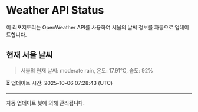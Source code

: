 
# Weather API Status

이 리포지토리는 OpenWeather API를 사용하여 서울의 날씨 정보를 자동으로 업데이트합니다.

## 현재 서울 날씨
> 서울의 현재 날씨: moderate rain, 온도: 17.91°C, 습도: 92%

⏳ 업데이트 시간: 2025-10-06 07:28:43 (UTC)

---
자동 업데이트 봇에 의해 관리됩니다.
